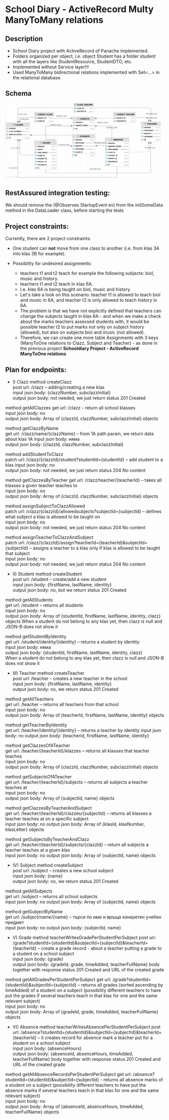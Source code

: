 #  School Diary - ActiveRecord Multy ManyToMany relations


##  Description  
* School Diary project with ActiveRecord of Panache implemented.  
* Folders organized per object, i.e. object Student has a folder student with all the layers like  StudentResource, StudentDTO, etc.  
* Implemented without Service layer!!!  
* Used ManyToMany bidirectional relations implemented with Set<...>  in the relational database.


## Schema
![img.png](img.png)


## RestAssured integration testing:
We should remove the (@Observes StartupEvent ev) from the initSomeData method in the DataLoader class, before starting the tests


## Project constraints:
Currently, there are 2 project constraints:  
* One student can **not** move from one class to another (i.e. from klas 3A into klas 3B for example).  
  
* Possibility for undesired assignments:
  * teachers t1 and t2 teach for example the following subjects: biol, music and history.  
  * teachers t1 and t2 teach in klas 6A.  
  * I.e. klas 6A is being taught on biol, music and history.  
  * Let's take a look on this scenario: teacher t1 is allowed to teach biol and music in 6A, and teacher t2 is only allowed to teach history in 6A.  
  * The problem is that we have not explicitly defined that teachers can change the subjects taught in klas 6A - and when we make a check about the marks teachers assessed students with, it would be possible teacher t2 to put marks not only on subject history (allowed), but also on subjects biol and music (not allowed). 
  * Therefore, we can create one more table Assignments with 3 keys (ManyToOne relations to Clazz, Subject and Teacher) - as done in the previous project **Schooldiary Project - ActiveRecord ManyToOne relations** 



## Plan for endpoints:
* I) Clazz
method createClazz  
post url: /clazz – adding/creating a new klas  
input json body: {clazzNumber, subclazzInitial}  
output json body: not needed, we just return status 201 Created  

method getAllClazzes
get url: /clazz - return all school klasses  
input json body: no  
output json body: Array of {clazzId, clazzNumber, subclazzInitial} objects  

method getClazzByName  
get url: /clazz/name/{clazzName} – from 1A path param, we return data about klas 1A
input json body: няма  
output json body: {clazzId, clazzNumber, subclazzInitial}  

method addStudentToClazz  
patch url: /clazz/{clazzId}/student?studentId={studentId} – add student to a klas
input json body: no  
output json body: not needed, we just return status 204 No content  

method getClazzesByTeacher
get url: /clazz/teacher/{teacherId} – takes all klasses a given teacher teaches to  
input json body: no  
output json body: Array of {clazzId, clazzNumber, subclazzInitial} objects  

method assignSubjectToClazzAllowed  
patch url: /clazz/{clazzId}/allowedsubjects?subjectId={subjectId} – defines what subject a klas is allowed to be taught on  
input json body: no  
output json body: not needed, we just return status 204 No content

method assignTeacherToClazzAndSubject  
patch url: /clazz/{clazzId}/assign?teacherId={teacherId}&subjectId={subjectId} – assigns a teacher to a klas only if klas is allowed to be taught that subject  
input json body: no  
output json body: not needed, we just return status 204 No content


* II) Student
method createStudent  
post url: /student – create/add a new student  
input json body: {firstName, lastName, identity}  
output json body: no, but we return status 201 Created  

method getAllStudents  
get url: /student – returns all students  
input json body: no  
output json body: Array of {studentId, firstName, lastName, identity, clazz} objects 
When a student do not belong to any klas yet, then clazz is null and JSON-B does not show it  

method getStudentByIdentity  
get url: /student/identity/{identity} – returns a student by identity  
input json body: няма  
output json body: {studentId, firstName, lastName, identity, clazz}  
When a student do not belong to any klas yet, then clazz is null and JSON-B does not show it 


* III) Teacher 
method createTeacher  
post url: /teacher - creates a new teacher in the school  
input json body: {firstName, lastName, identity}  
output json body: no, we return status 201 Created  

method getAllTeachers  
get url: /teacher – returns all teachers from that school  
input json body: no  
output json body: Array of {teacherId, firstName, lastName, identity} objects

method getTeacherByIdentity  
get url: /teacher/identity/{identity} – returns a teacher by identity
input json body: no
output json body: {teacherId, firstName, lastName, identity}  

method getClazzesOfATeacher  
get url: /teacher/{teacherId}/klazzes – returns all klasses that teacher teaches  
input json body: no  
output json body: Array of {clazzId, clazzNumber, subclazzInitial} objects 

method getSubjectsOfATeacher  
get url: /teacher/{teacherId}/subjects – returns all subjects a teacher teaches at  
input json body: no  
output json body: Array of {subjectId, name} objects

method getClazzesByTeacherAndSubject  
get url: /teacher/{teacherId}/clazzes/{subjectId} – returns all klasses a teacher teaches at on a specific subject  
input json body: no
output json body: Array of {klasId, klasNumber, klasLetter} objects

method getSubjectsByTeacherAndClazz  
get url: /teacher/{teacherId}/subjects/{clazzId} – return all subjects a teacher teaches at a given klas  
input json body: no
output json body: Array of {subjectId, name} objects


* IV) Subject
method createSubject  
post url: /subject – creates a new school subject  
input json body: {name}  
output json body: no, we return status 201 Created  

method getAllSubjects  
get url: /subject – returns all school subjects  
input json body: no
output json body: Array of {subjectId, name} objects  

method getSubjectByName  
get url: /subject/name/{name} – търси по име и връща конкретен учебен предмет  
input json body: no
output json body: {subjectId, name}  


* V) Grade
method teacherWritesGradePerStudentPerSubject
post url: /grade?studentId={studentId}&subjectId={subjectId}&teacherId={teacherId} – create a grade record - about a teacher putting a grade to a student on a school subject  
input json body: {grade}  
output json body: {gradeId, grade, timeAdded, teacherFullName} body together with response status 201 Created and URL of the created grade

method getAllGradesPerStudentPerSubject
get url: /grade?studentId={studentId}&subjectId={subjectId} – returns all grades (sorted ascending by timeAdded) of a student on a subject (possibility different teachers to have put the grades if several teachers teach in that klas for one and the same relevant subject)  
input json body: no  
output json body: Array of {gradeId, grade, timeAdded, teacherFullName} objects  


* VI) Absence
method teacherWritesAbsencePerStudentPerSubject
post url: /absence?studentId={studentId}&subjectId={subjectId}&teacherId={teacherId} – it creates record for absence mark a teacher put for a student on a school subject  
input json body: {absenceHours}  
output json body: {absenceId, absenceHours, timeAdded, teacherFullName} body together with response status 201 Created and URL of the created grade

method getAllAbsenceRecordsPerStudentPerSubject
get url: /absence?studentId={studentId}&subjectId={subjectId} - returns all absence marks of a student on a subject (possibility different teachers to have put the absence marks if several teachers teach in that klas for one and the same relevant subject)  
input json body: no  
output json body: Array of {absenceId, absenceHours, timeAdded, teacherFullName} objects
